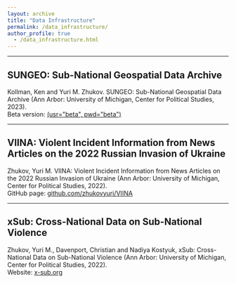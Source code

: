 ```yaml
---
layout: archive
title: "Data Infrastructure"
permalink: /data_infrastructure/
author_profile: true
  - /data_infrastructure.html
---
```


---
## SUNGEO: Sub-National Geospatial Data Archive
Kollman, Ken and Yuri M. Zhukov. SUNGEO: Sub-National Geospatial Data Archive (Ann Arbor: University of Michigan, Center for Political Studies, 2023).
<br/>
Beta version: <a href="https://beta.sungeo.org">(usr="beta", pwd="beta")</a>
<br/>

---
## VIINA: Violent Incident Information from News Articles on the 2022 Russian Invasion of Ukraine
Zhukov, Yuri M. VIINA: Violent Incident Information from News Articles on the 2022 Russian Invasion of Ukraine (Ann Arbor: University of Michigan, Center for Political Studies, 2022). 
<br/>
GitHub page: <a href="https://github.com/zhukovyuri/VIINA">github.com/zhukovyuri/VIINA</a>
<br/>

---
## xSub: Cross-National Data on Sub-National Violence

Zhukov, Yuri M., Davenport, Christian and Nadiya Kostyuk, xSub: Cross-National Data on Sub-National Violence (Ann Arbor: University of Michigan, Center for Political Studies, 2022). 
<br/>
Website: <a href="http://cross-sub.org">x-sub.org</a>
<br/>

